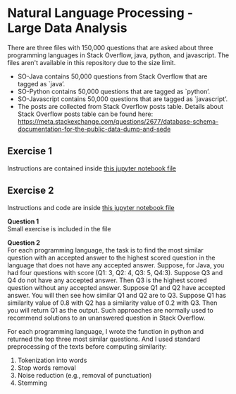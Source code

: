 # Natural Language Processing - Large Data Analysis

There are three files with 150,000 questions that are asked about three programming languages in Stack Overflow, java, python, and javascript. The files aren't available in this repository due to the size limit.
* SO-Java contains 50,000 questions from Stack Overflow that are tagged as `java’.
* SO-Python contains 50,000 questions that are tagged as `python’.
* SO-Javascript contains 50,000 questions that are tagged as `javascript’.
* The posts are collected from Stack Overflow posts table. Details about Stack Overflow posts table can be found here: https://meta.stackexchange.com/questions/2677/database-schema-documentation-for-the-public-data-dump-and-sede

## Exercise 1
Instructions are contained inside [this jupyter notebook file](NLP-Exercise1.ipynb)

## Exercise 2 
Instructions and code are inside [this jupyter notebook file](NLP-Exercise2.ipynb)

**Question 1**<br>
Small exercise is included in the file

**Question 2**<br>
For each programming language, the task is to find the most similar question with an accepted answer to the highest scored question in the language that does not have any accepted answer. Suppose, for Java, you had four questions with score (Q1: 3, Q2: 4, Q3: 5, Q4:3). Suppose Q3 and Q4 do not have any accepted answer. Then Q3 is the highest scored question without any accepted answer. Suppose Q1 and Q2 have accepted answer. You will then see how similar Q1 and Q2 are to Q3. Suppose Q1 has similarity value of 0.8 with Q2 has a similarity value of 0.2 with Q3. Then you will return Q1 as the output. Such approaches are normally used to recommend solutions to an unanswered question in Stack Overflow.

For each programming language, I wrote the function in python and returned the top three most similar questions. And I used standard preprocessing of the texts before computing similarity:
1. Tokenization into words
2. Stop words removal
3. Noise reduction (e.g., removal of punctuation)
4. Stemming
